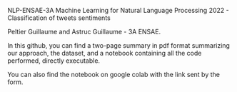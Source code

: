 NLP-ENSAE-3A
Machine Learning for Natural Language Processing 2022 - Classification of tweets sentiments

Peltier Guillaume and Astruc Guillaume - 3A ENSAE.

In this github, you can find a two-page summary in pdf format summarizing our approach, the dataset, and a notebook containing all the code performed, directly executable.

You can also find the notebook on google colab with the link sent by the form.
